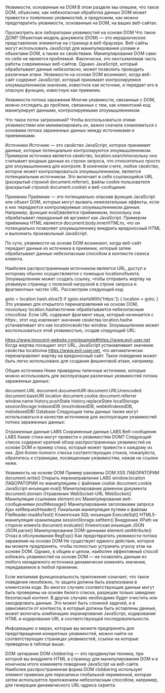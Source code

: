 Уязвимости, основанные на DOM
В этом разделе мы опишем, что такое DOM, объясним, как небезопасная обработка данных DOM может привести к появлению уязвимостей, и предложим, как можно предотвратить уязвимости, основанные на DOM, на ваших веб-сайтах.

Просмотреть все лаборатории уязвимостей на основе DOM
Что такое ДОМ?
Объектная модель документа (DOM) — это иерархическое представление элементов на странице в веб-браузере. Веб-сайты могут использовать JavaScript для манипулирования узлами и объектами DOM, а также их свойствами. Манипулирование DOM само по себе не является проблемой. Фактически, это неотъемлемая часть работы современных веб-сайтов. Однако JavaScript, который обрабатывает данные небезопасно, может позволить проводить различные атаки. Уязвимости на основе DOM возникают, когда веб-сайт содержит JavaScript, который принимает контролируемое злоумышленником значение, известное как источник, и передает его в опасную функцию, известную как приемник.

Уязвимости потока заражения
Многие уязвимости, связанные с DOM, можно отследить до проблем, связанных с тем, как клиентский код манипулирует данными, контролируемыми злоумышленником.

Что такое поток загрязнений?
Чтобы воспользоваться этими уязвимостями или минимизировать их, важно сначала ознакомиться с основами потока зараженных данных между источниками и приемниками.

Источники
Источник — это свойство JavaScript, которое принимает данные, которые потенциально контролируются злоумышленником. Примером источника является свойство, location.searchпоскольку оно считывает входные данные из строки запроса, что относительно просто для злоумышленника для контроля. В конечном счете, любое свойство, которое может контролироваться злоумышленником, является потенциальным источником. Это включает в себя ссылающийся URL (раскрытый строкой document.referrer), файлы cookie пользователя (раскрытый строкой document.cookie) и веб-сообщения.

Приемник
Приёмник — это потенциально опасная функция JavaScript или объект DOM, которые могут вызвать нежелательные эффекты, если в них передаются контролируемые злоумышленником данные. Например, функция eval()является приёмником, поскольку она обрабатывает переданный ей аргумент как JavaScript. Примером приёмника HTML является document.body.innerHTMLто, что он потенциально позволяет злоумышленнику внедрить вредоносный HTML и выполнить произвольный JavaScript.

По сути, уязвимости на основе DOM возникают, когда веб-сайт передает данные из источника в приемник, который затем обрабатывает данные небезопасным способом в контексте сеанса клиента.

Наиболее распространенным источником является URL, доступ к которому обычно осуществляется с помощью locationобъекта. Злоумышленник может создать ссылку, чтобы отправить жертву на уязвимую страницу с полезной нагрузкой в ​​строке запроса и фрагментных частях URL. Рассмотрим следующий код:

goto = location.hash.slice(1)
if (goto.startsWith('https:')) {
  location = goto;
}
Это уязвимо для открытого перенаправления на основе DOM, поскольку location.hashисточник обрабатывается небезопасным способом. Если URL содержит фрагмент хеша, который начинается с https:, этот код извлекает значение свойства location.hashи устанавливает его как locationсвойство window. Злоумышленник может воспользоваться этой уязвимостью, создав следующий URL:

https://www.innocent-website.com/example#https://www.evil-user.net
Когда жертва посещает этот URL, JavaScript устанавливает значение свойства locationна https://www.evil-user.net, что автоматически перенаправляет жертву на вредоносный сайт. Такое поведение может быть легко использовано для создания фишинговой атаки, например.

Общие источники
Ниже приведены типичные источники, которые можно использовать для эксплуатации различных уязвимостей потока зараженных данных:

document.URL
document.documentURI
document.URLUnencoded
document.baseURI
location
document.cookie
document.referrer
window.name
history.pushState
history.replaceState
localStorage
sessionStorage
IndexedDB (mozIndexedDB, webkitIndexedDB, msIndexedDB)
Database
Следующие типы данных также могут использоваться в качестве источников для эксплуатации уязвимостей потока зараженных данных:

Отраженные данные LABS
Сохраненные данные LABS
Веб-сообщения LABS
Какие стоки могут привести к уязвимостям DOM?
Следующий список содержит краткий обзор распространенных уязвимостей на основе DOM и пример стока, который может привести к каждому из них. Для более полного списка соответствующих стоков, пожалуйста, обратитесь к страницам, посвященным уязвимостям, нажав на ссылки ниже.

Уязвимость на основе DOM	Пример раковины
DOM XSS ЛАБОРАТОРИИ	document.write()
Открыть перенаправление LABS	window.location
ЛАБОРАТОРИИ по манипуляциям с файлами cookie	document.cookie
JavaScript-инъекция	eval()
Манипулирование доменом документа	document.domain
Отравление WebSocket-URL	WebSocket()
Манипуляция ссылками	element.src
Манипулирование веб-сообщениями	postMessage()
Манипулирование заголовками запроса Ajax	setRequestHeader()
Локальная манипуляция путями к файлам	FileReader.readAsText()
Клиентская SQL-инъекция	ExecuteSql()
HTML5-манипуляция хранилищем	sessionStorage.setItem()
Внедрение XPath на стороне клиента	document.evaluate()
Клиентская инъекция JSON	JSON.parse()
Манипулирование DOM-данными	element.setAttribute()
Отказ в обслуживании	RegExp()
Как предотвратить уязвимости потока заражения на основе DOM
Не существует единого действия, которое вы можете предпринять, чтобы полностью устранить угрозу атак на основе DOM. Однако, в общем и целом, наиболее эффективный способ избежать уязвимостей на основе DOM — не позволять данным из любого ненадежного источника динамически изменять значение, передаваемое в любой приемник.

Если желаемая функциональность приложения означает, что такое поведение неизбежно, то защита должна быть реализована в клиентском коде. Во многих случаях соответствующие данные могут быть проверены на основе белого списка, разрешая только заведомо безопасный контент. В других случаях необходимо будет очистить или закодировать данные. Это может быть сложной задачей, и в зависимости от контекста, в который должны быть вставлены данные, может включать комбинацию экранирования JavaScript, кодирования HTML и кодирования URL в соответствующей последовательности.

Информацию о мерах, которые вы можете предпринять для предотвращения конкретных уязвимостей, можно найти на соответствующих страницах уязвимостей, ссылки на которые приведены в таблице выше.

DOM затирание
DOM clobbering — это продвинутая техника, при которой вы внедряете HTML в страницу для манипулирования DOM и в конечном итоге изменяете поведение JavaScript на веб-сайте. Наиболее распространенная форма DOM clobbering использует элемент привязки для перезаписи глобальной переменной, которая затем используется приложением небезопасным способом, например, для генерации динамического URL-адреса скрипта.
